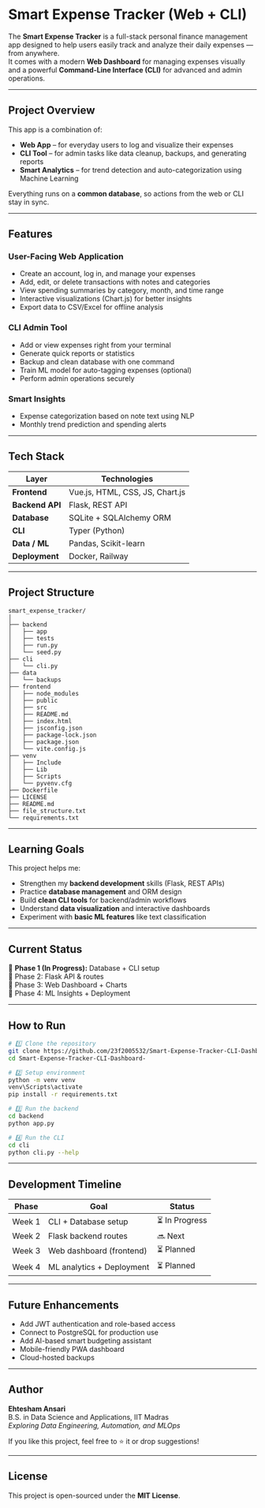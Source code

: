# Smart Expense Tracker (Web + CLI)

The **Smart Expense Tracker** is a full-stack personal finance management app designed to help users easily track and analyze their daily expenses — from anywhere.  
It comes with a modern **Web Dashboard** for managing expenses visually and a powerful **Command-Line Interface (CLI)** for advanced and admin operations.


---

## Project Overview

This app is a combination of:
- **Web App** – for everyday users to log and visualize their expenses  
- **CLI Tool** – for admin tasks like data cleanup, backups, and generating reports  
- **Smart Analytics** – for trend detection and auto-categorization using Machine Learning

Everything runs on a **common database**, so actions from the web or CLI stay in sync.

---

## Features

### User-Facing Web Application
- Create an account, log in, and manage your expenses  
- Add, edit, or delete transactions with notes and categories  
- View spending summaries by category, month, and time range  
- Interactive visualizations (Chart.js) for better insights  
- Export data to CSV/Excel for offline analysis  

### CLI Admin Tool
- Add or view expenses right from your terminal  
- Generate quick reports or statistics  
- Backup and clean database with one command  
- Train ML model for auto-tagging expenses (optional)  
- Perform admin operations securely  

### Smart Insights 
- Expense categorization based on note text using NLP  
- Monthly trend prediction and spending alerts  

---

## Tech Stack

| Layer | Technologies |
|--------|---------------|
| **Frontend** | Vue.js, HTML, CSS, JS, Chart.js |
| **Backend API** | Flask, REST API |
| **Database** | SQLite + SQLAlchemy ORM |
| **CLI** | Typer (Python) |
| **Data / ML** | Pandas, Scikit-learn |
| **Deployment** | Docker,  Railway |

---

## Project Structure

```
smart_expense_tracker/
│
├── backend
│   ├── app
│   ├── tests
│   ├── run.py
│   └── seed.py
├── cli
│   └── cli.py
├── data
│   └── backups
├── frontend
│   ├── node_modules
│   ├── public
│   ├── src
│   ├── README.md
│   ├── index.html
│   ├── jsconfig.json
│   ├── package-lock.json
│   ├── package.json
│   └── vite.config.js
├── venv
│   ├── Include
│   ├── Lib
│   ├── Scripts
│   └── pyvenv.cfg
├── Dockerfile
├── LICENSE
├── README.md
├── file_structure.txt
└── requirements.txt
```

---

## Learning Goals

This project helps me:
- Strengthen my **backend development** skills (Flask, REST APIs)
- Practice **database management** and ORM design  
- Build **clean CLI tools** for backend/admin workflows  
- Understand **data visualization** and interactive dashboards  
- Experiment with **basic ML features** like text classification  

---

## Current Status
🔹 **Phase 1 (In Progress):** Database + CLI setup  
🔹 Phase 2: Flask API & routes  
🔹 Phase 3: Web Dashboard + Charts  
🔹 Phase 4: ML Insights + Deployment  

---

## How to Run

```bash
# 1️⃣ Clone the repository
git clone https://github.com/23f2005532/Smart-Expense-Tracker-CLI-Dashboard-.git
cd Smart-Expense-Tracker-CLI-Dashboard-

# 2️⃣ Setup environment
python -m venv venv
venv\Scripts\activate 
pip install -r requirements.txt

# 3️⃣ Run the backend
cd backend
python app.py

# 4️⃣ Run the CLI
cd cli
python cli.py --help
```

---

## Development Timeline

| Phase | Goal | Status |
|-------|------|--------|
| Week 1 | CLI + Database setup | ⏳ In Progress |
| Week 2 | Flask backend routes | 🔜 Next |
| Week 3 | Web dashboard (frontend) | ⏳ Planned |
| Week 4 | ML analytics + Deployment | ⏳ Planned |

---

## Future Enhancements
- Add JWT authentication and role-based access  
- Connect to PostgreSQL for production use  
- Add AI-based smart budgeting assistant  
- Mobile-friendly PWA dashboard  
- Cloud-hosted backups  

---

## Author
**Ehtesham Ansari**  
B.S. in Data Science and Applications, IIT Madras  
*Exploring Data Engineering, Automation, and MLOps*

If you like this project, feel free to ⭐ it or drop suggestions!

---

## License
This project is open-sourced under the **MIT License**.
